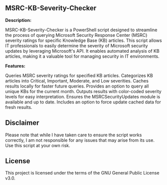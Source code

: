 ## MSRC-KB-Severity-Checker

**Description:**

MSRC-KB-Severity-Checker is a PowerShell script designed to streamline the process of querying Microsoft Security Response Center (MSRC) severity ratings for specific Knowledge Base (KB) articles. This script allows IT professionals to easily determine the severity of Microsoft security updates by leveraging Microsoft's API. It enables automated analysis of KB articles, making it a valuable tool for managing security in IT environments.

**Features:**

Queries MSRC severity ratings for specified KB articles.
Categorizes KB articles into Critical, Important, Moderate, and Low severities.
Caches results locally for faster future queries.
Provides an option to query all unique KBs for the current month.
Outputs results with color-coded severity levels for easy interpretation.
Ensures the MSRCSecurityUpdates module is available and up to date.
Includes an option to force update cached data for fresh results.

## Disclaimer
Please note that while I have taken care to ensure the script works correctly, I am not responsible for any issues that may arise from its use. Use this script at your own risk.

## License
This project is licensed under the terms of the GNU General Public License v3.0.
